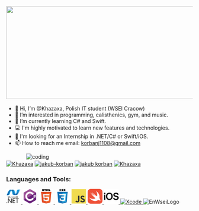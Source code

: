 <img src="https://i.imgur.com/fKhdIdD.png" width= 1080 height = 250>





- 👋 Hi, I’m @Khazaxa, Polish IT student (WSEI Cracow)
- 👀 I’m interested in programming, calisthenics, gym, and music.
- 🌱 I’m currently learning C# and Swift.
- 💻 I'm highly motivated to learn new features and technologies.
- 💞️ I'm looking for an Internship in .NET/C# or Swift/iOS.
- 📫 How to reach me email: korbanj1108@gmail.com

<!---
Khazaxa/Khazaxa is a ✨ special ✨ repository because its `README.md` (this file) appears on your GitHub profile.
You can click the Preview link to take a look at your changes.
--->





<img align="right" alt="coding" width="450" 
src="https://media.giphy.com/media/qgQUggAC3Pfv687qPC/giphy.gif" alt="coding">






<p align="left">
<a href="https://twitter.com/Khazaxa" target="blank"><img align="center" src="https://raw.githubusercontent.com/rahuldkjain/github-profile-readme-generator/master/src/images/icons/Social/twitter.svg" alt="Khazaxa" height="30" width="40" /></a>
<a href="https://www.linkedin.com/in/jakub-korban-63162b237/" target="blank"><img align="center" src="https://raw.githubusercontent.com/rahuldkjain/github-profile-readme-generator/master/src/images/icons/Social/linked-in-alt.svg" alt="jakub-korban" height="30" width="40" /></a>
<a href="https://www.facebook.com/profile.php?id=100010183157893" target="blank"><img align="center" src="https://raw.githubusercontent.com/rahuldkjain/github-profile-readme-generator/master/src/images/icons/Social/facebook.svg" alt="jakub korban" height="30" width="40" /></a>
<a href="https://www.instagram.com/Khazaxa/" target="blank"><img align="center" src="https://raw.githubusercontent.com/rahuldkjain/github-profile-readme-generator/master/src/images/icons/Social/instagram.svg" alt="Khazaxa" height="30" width="40" /></a>
</p>

<h3 align="left">Languages and Tools:</h3>
 <a href="https://dotnet.microsoft.com/" target="_blank" rel="noreferrer"> <img src="https://raw.githubusercontent.com/devicons/devicon/master/icons/dot-net/dot-net-original-wordmark.svg" alt="dotnet" width="40" height="40"/> </a> <a href="https://www.w3schools.com/cs/" target="_blank" rel="noreferrer"> <img src="https://raw.githubusercontent.com/devicons/devicon/master/icons/csharp/csharp-original.svg" alt="csharp" width="40" height="40"/> </a> <a href="https://www.w3.org/html/" target="_blank" rel="noreferrer"> <img src="https://raw.githubusercontent.com/devicons/devicon/master/icons/html5/html5-original-wordmark.svg" alt="html5" width="40" height="40"/> </a> <a href="https://www.w3schools.com/css/" target="_blank" rel="noreferrer"> <img src="https://raw.githubusercontent.com/devicons/devicon/master/icons/css3/css3-original-wordmark.svg" alt="css3" width="40" height="40"/> </a>  <a href="https://developer.mozilla.org/en-US/docs/Web/JavaScript" target="_blank" rel="noreferrer"> <img src="https://raw.githubusercontent.com/devicons/devicon/master/icons/javascript/javascript-original.svg" alt="javascript" width="40" height="40"/> </a> <a
 href="https://developer.apple.com/swift/" target="_blank" rel="noreferrer"> <img src="https://raw.githubusercontent.com/github/explore/80688e429a7d4ef2fca1e82350fe8e3517d3494d/topics/swift/swift.png" alt="Swift" width="40" height="40"> </a> <a href="https://developer.apple.com/" target="_blank" rel="noreferrer"> <img src="https://raw.githubusercontent.com/github/explore/80688e429a7d4ef2fca1e82350fe8e3517d3494d/topics/ios/ios.png" alt="iOS" width="40" height="40"> </a> <a href="https://developer.apple.com/xcode/" target="_blank" rel="noreferrer"> <img src="https://developer.apple.com/assets/elements/icons/xcode-12/xcode-12-96x96_2x.png" alt="Xcode" width="40" height="40"> </a>




<img src="https://en.wsei.edu.pl/wp-content/uploads//2019/03/wsei-logo-svg-en.svg" alt="EnWseiLogo" width="350" height="290">
